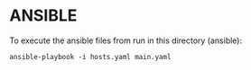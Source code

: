 # ANSIBLE

To execute the ansible files from run in this directory (ansible):

```shell
ansible-playbook -i hosts.yaml main.yaml
```
